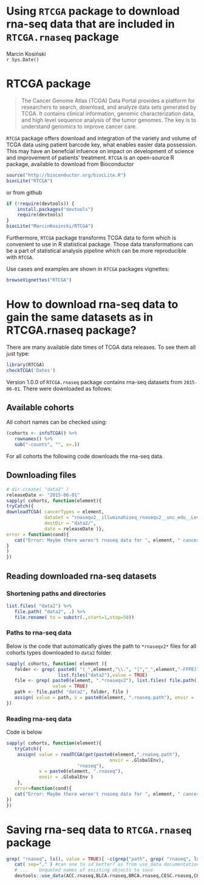 # Using `RTCGA` package to download rna-seq data that are included in `RTCGA.rnaseq` package
Marcin Kosiński  
`r Sys.Date()`  



# RTCGA package

> The Cancer Genome Atlas (TCGA) Data Portal provides a platform for researchers to search, download, and analyze data sets generated by TCGA. It contains clinical information, genomic characterization data, and high level sequence analysis of the tumor genomes. The key is to understand genomics to improve cancer care.

`RTCGA` package offers download and integration of the variety and volume of TCGA data using patient barcode key, what enables easier data possession. This may have an benefcial infuence on impact on development of science and improvement of patients' treatment. `RTCGA` is an open-source R package, available to download from Bioconductor 


```r
source("http://bioconductor.org/biocLite.R")
biocLite("RTCGA")
```

or from github

```r
if (!require(devtools)) {
    install.packages("devtools")
    require(devtools)
}
biocLite("MarcinKosinski/RTCGA")
```

Furthermore, `RTCGA` package transforms TCGA data to form which is convenient to use in R statistical package. Those data transformations can be a part of statistical analysis pipeline which can be more reproducible with `RTCGA`.

Use cases and examples are shown in `RTCGA` packages vignettes:

```r
browseVignettes("RTCGA")
```


# How to download rna-seq data to gain the same datasets as in RTCGA.rnaseq package?

There are many available date times of TCGA data releases. To see them all just type:

```r
library(RTCGA)
checkTCGA('Dates')
```

Version 1.0.0 of `RTCGA.rnaseq` package contains rna-seq datasets from `2015-06-01`.
There were downloaded as follows:

## Available cohorts

All cohort names can be checked using:

```r
(cohorts <- infoTCGA() %>% 
   rownames() %>% 
   sub("-counts", "", x=.))
```

For all cohorts the following code downloads the rna-seq data.

## Downloading files

```r
# dir.create( "data2" )
releaseDate <- "2015-06-01"
sapply( cohorts, function(element){
tryCatch({
downloadTCGA( cancerTypes = element, 
              dataSet = "rnaseqv2__illuminahiseq_rnaseqv2__unc_edu__Level_3__RSEM_genes_normalized__data.Level",
              destDir = "data2/", 
              date = releaseDate )},
error = function(cond){
   cat("Error: Maybe there weren't rnaseq data for ", element, " cancer.\n")
}
)
})
```

## Reading downloaded rna-seq datasets

### Shortening paths and directories 


```r
list.files( "data2") %>% 
   file.path( "data2", .) %>%
   file.rename( to = substr(.,start=1,stop=50))
```


### Paths to rna-seq data
Below is the code that automatically gives the path to `*rnaseqv2*` files for all cohorts types downloaded to `data2` folder.


```r
sapply( cohorts, function( element ){
   folder <- grep( paste0( "(_",element,"\\.", "|","_",element,"-FFPE)", ".*rnaseqv2"), 
                   list.files("data2"),value = TRUE)
   file <- grep( paste0(element, ".*rnaseqv2"), list.files( file.path( "data2",folder ) ),
                 value = TRUE)
   path <- file.path( "data2", folder, file )
   assign( value = path, x = paste0(element, ".rnaseq.path"), envir = .GlobalEnv)
}) 
```

### Reading rna-seq data 

Code is below



```r
sapply( cohorts, function(element){
   tryCatch({
    assign( value = readTCGA(get(paste0(element,".rnaseq.path"),
                                      envir = .GlobalEnv),
                          "rnaseq"),
            x = paste0(element, ".rnaseq"),
            envir = .GlobalEnv )
    },
   error=function(cond){
   cat("Error: Maybe there weren't rnaseq data for ", element, " cancer.\n")
})
})
```



# Saving rna-seq data to `RTCGA.rnaseq` package



```r
grep( "rnaseq", ls(), value = TRUE)[ -c(grep("path", grep( "rnaseq", ls(), value = TRUE)))] %>%
   cat( sep="," ) #can one to id better? as from use_data documentation:
   # ...	Unquoted names of existing objects to save
   devtools::use_data(ACC.rnaseq,BLCA.rnaseq,BRCA.rnaseq,CESC.rnaseq,CHOL.rnaseq,COAD.rnaseq,DLBC.rnaseq,ESCA.rnaseq,GBM.rnaseq,HNSC.rnaseq,KICH.rnaseq,KIPAN.rnaseq,KIRC.rnaseq,KIRP.rnaseq,LAML.rnaseq,LGG.rnaseq,LIHC.rnaseq,LUAD.rnaseq,LUSC.rnaseq,MESO.rnaseq,OV.rnaseq,PAAD.rnaseq,PCPG.rnaseq,PRAD.rnaseq,READ.rnaseq,SKCM.rnaseq,STES.rnaseq,TGCT.rnaseq,THCA.rnaseq,THYM.rnaseq,UCEC.rnaseq,UCS.rnaseq,UVM.rnaseq, overwrite = TRUE)
```

